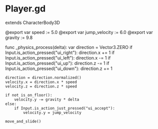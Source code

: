 # Player.gd
extends CharacterBody3D

@export var speed := 5.0
@export var jump_velocity := 6.0
@export var gravity := 9.8

func _physics_process(delta):
    var direction = Vector3.ZERO
    if Input.is_action_pressed("ui_right"):
        direction.x += 1
    if Input.is_action_pressed("ui_left"):
        direction.x -= 1
    if Input.is_action_pressed("ui_up"):
        direction.z -= 1
    if Input.is_action_pressed("ui_down"):
        direction.z += 1

    direction = direction.normalized()
    velocity.x = direction.x * speed
    velocity.z = direction.z * speed

    if not is_on_floor():
        velocity.y -= gravity * delta
    else:
        if Input.is_action_just_pressed("ui_accept"):
            velocity.y = jump_velocity

    move_and_slide()